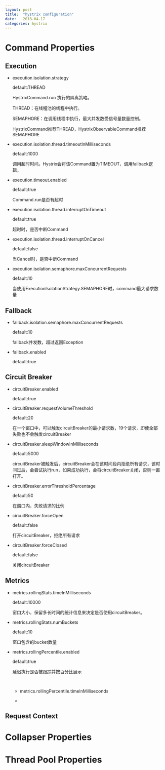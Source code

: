 ```yaml
---
layout: post
title:  "hystrix configuration"
date:   2018-04-17
categories: hystrix
---
```


# Command Properties

## Execution

+ execution.isolation.strategy  

  default:THREAD

  HystrixCommand.run 执行的隔离策略。

  THREAD：在线程池的线程中执行。

  SEMAPHORE：在调用线程中执行，最大并发数受信号量数量控制。

  HystrixCommand推荐THREAD，HystrixObservableCommand推荐SEMAPHORE

+ execution.isolation.thread.timeoutInMilliseconds

  default:1000

  调用超时时间。Hystrix会将该Command置为TIMEOUT，调用fallback逻辑。

+ execution.timeout.enabled

  default:true

  Command.run是否有超时

+ execution.isolation.thread.interruptOnTimeout

  default:true

  超时时，是否中断Command

+ execution.isolation.thread.interruptOnCancel

  default:false

  当Cancel时，是否中断Command

+ execution.isolation.semaphore.maxConcurrentRequests

  default:10

  当使用ExecutionIsolationStrategy.SEMAPHORE时，command最大请求数量



## Fallback

+ fallback.isolation.semaphore.maxConcurrentRequests

  default:10

  fallback并发数，超过返回Exception

+ fallback.enabled

  default:true

## Circuit Breaker

+ circuitBreaker.enabled

  default:true

+ circuitBreaker.requestVolumeThreshold

  default:20

  在一个窗口中，可以触发circuitBreaker的最小请求数，19个请求，即使全部失败也不会触发circuitBreaker

+ circuitBreaker.sleepWindowInMilliseconds

  default:5000

  circuitBreaker被触发后，circuitBreaker会在该时间段内拒绝所有请求，该时间过后，会尝试执行run，如果成功执行，会将circuitBreaker关闭，否则一直打开。

+ circuitBreaker.errorThresholdPercentage

  default:50

  在窗口内，失败请求的比例

+ circuitBreaker.forceOpen

  default:false

  打开circuitBreaker，拒绝所有请求

+ circuitBreaker.forceClosed

  default:false

  关闭circuitBreaker

## Metrics

+ metrics.rollingStats.timeInMilliseconds

  default:10000

  窗口大小，保留多长时间的统计信息来决定是否使用circuitBreaker。

+ metrics.rollingStats.numBuckets

  default:10

  窗口包含的bucket数量

+ metrics.rollingPercentile.enabled

  default:true

  延迟执行是否被跟踪并按百分比展示

  ​

  + metrics.rollingPercentile.timeInMilliseconds


  + ​

## Request Context



# Collapser Properties



# Thread Pool Properties

